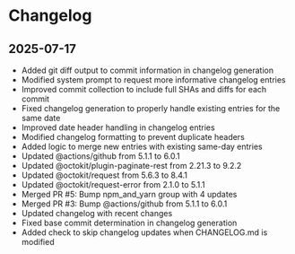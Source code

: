 # Changelog

## 2025-07-17
- Added git diff output to commit information in changelog generation
- Modified system prompt to request more informative changelog entries
- Improved commit collection to include full SHAs and diffs for each commit
- Fixed changelog generation to properly handle existing entries for the same date
- Improved date header handling in changelog entries
- Modified changelog formatting to prevent duplicate headers
- Added logic to merge new entries with existing same-day entries
- Updated @actions/github from 5.1.1 to 6.0.1
- Updated @octokit/plugin-paginate-rest from 2.21.3 to 9.2.2
- Updated @octokit/request from 5.6.3 to 8.4.1
- Updated @octokit/request-error from 2.1.0 to 5.1.1
- Merged PR #5: Bump npm_and_yarn group with 4 updates
- Merged PR #3: Bump @actions/github from 5.1.1 to 6.0.1
- Updated changelog with recent changes
- Fixed base commit determination in changelog generation
- Added check to skip changelog updates when CHANGELOG.md is modified
